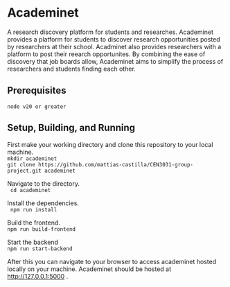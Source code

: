 # Academinet
A research discovery platform for students and researches. Academinet provides a platform for students to discover research opportunities posted by researchers at their school. Acadminet also provides researchers with a platform to post their reearch opportunites. By combining the ease of discovery that job boards allow, Academinet aims to simplify the process of researchers and students finding each other. 
## Prerequisites 
` node v20 or greater  ` 
## Setup, Building, and Running
First make your working directory and clone this repository to your local machine. \
` mkdir academinet `\
` git clone https://github.com/mattias-castilla/CEN3031-group-project.git academinet `

Navigate to the directory. \
` cd academinet`

Install the dependencies. \
` npm run install`

Build the frontend. \
` npm run build-frontend `

Start the backend \
` npm run start-backend `

After this you can navigate to your browser to access academinet hosted locally on your machine. Academinet should be hosted at http://127.0.0.1:5000 .

